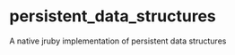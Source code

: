 persistent_data_structures
==========================

A native jruby implementation of persistent data structures
